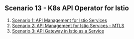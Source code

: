 ## Scenario 13 - K8s API Operator for Istio

1. [Scenario 1: API Management for Istio Services](S01-APIM_for_Istio_Services)
1. [Scenario 2: API Management for Istio Services - MTLS](S02-APIM_for_Istio_Services_MTLS)
1. [Scenario 3: API Gateway in Istio as a Service](S03-API_Gateway_In_Istio_As_A_Service)